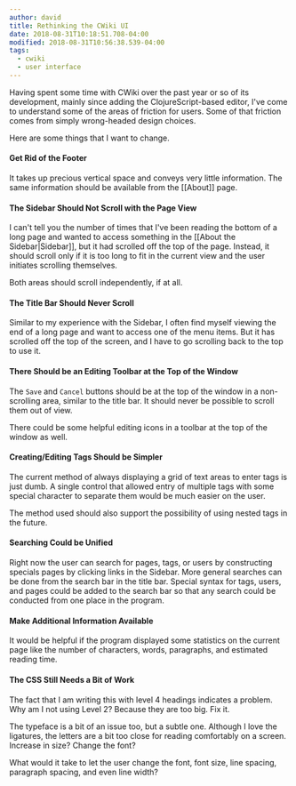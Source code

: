 ```yaml
---
author: david
title: Rethinking the CWiki UI
date: 2018-08-31T10:18:51.708-04:00
modified: 2018-08-31T10:56:38.539-04:00
tags:
  - cwiki
  - user interface
---
```


Having spent some time with CWiki over the past year or so of its development, mainly since adding the ClojureScript-based editor, I've come to understand some of the areas of friction for users. Some of that friction comes from simply wrong-headed design choices.

Here are some things that I want to change.

#### Get Rid of the Footer ####

It takes up precious vertical space and conveys very little information. The same information should be available from the [[About]] page.

#### The Sidebar Should Not Scroll with the Page View ####

I can't tell you the number of times that I've been reading the bottom of a long page and wanted to access something in the [[About the Sidebar|Sidebar]], but it had scrolled off the top of the page. Instead, it should scroll only if it is too long to fit in the current view and the user initiates scrolling themselves.

Both areas should scroll independently, if at all.

#### The Title Bar Should Never Scroll ####

Similar to my experience with the Sidebar, I often find myself viewing the end of a long page and want to access one of the menu items. But it has scrolled off the top of the screen, and I have to go scrolling back to the top to use it.

#### There Should be an Editing Toolbar at the Top of the Window ####

The `Save` and `Cancel` buttons should be at the top of the window in a non-scrolling area, similar to the title bar. It should never be possible to scroll them out of view.

There could be some helpful editing icons in a toolbar at the top of the window as well.

#### Creating/Editing Tags Should be Simpler ####

The current method of always displaying a grid of text areas to enter tags is just dumb. A single control that allowed entry of multiple tags with some special character to separate them would be much easier on the user.

The method used should also support the possibility of using nested tags in the future.

#### Searching Could be Unified ####

Right now the user can search for pages, tags, or users by constructing specials pages by clicking links in the Sidebar. More general searches can be done from the search bar in the title bar. Special syntax for tags, users, and pages could be added to the search bar so that any ​search could be conducted from one place in the program.

#### Make Additional Information Available ####

It would be helpful if the program displayed some statistics on the current page like the ​number of characters, words, paragraphs, and estimated reading time.

#### The CSS Still Needs a Bit of Work ####

The fact that I am writing this with level 4 headings indicates a problem. Why am I not using Level 2? Because they are too big. Fix it.

The typeface is a bit of an issue too, but a subtle one. Although I love the ligatures, the letters are a bit too close for reading comfortably on a screen. Increase in​ size? Change the font?

What would it take to let the user change the font, font size, line spacing, paragraph spacing, and even line width?

